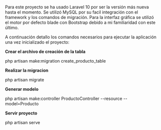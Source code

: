 Para este proyecto se ha usado Laravel 10 por ser la versión más nueva hasta el momento.
Se utilizó MySQL por su facil integración con el framework y los comandos de migración.
Para la interfaz gráfica se utilizó el motor por defecto blade con Bootstrap debido a mi familiaridad con este último.

A continuación detallo los comandos necesarios para ejecutar la aplicación una vez inicializado el proyecto:


<strong>Crear el archivo de creación de la tabla</strong>

php artisan make:migration create_producto_table

<strong>Realizar la migracion</strong>

php artisan migrate

<strong>Generar modelo</strong>

php artisan make:controller ProductoController --resource --model=Producto

<strong>Servir proyecto</strong>

php artisan serve


